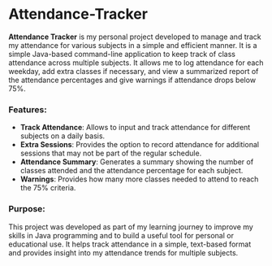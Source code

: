 # Attendance-Tracker

**Attendance Tracker** is my personal project developed to manage and track my attendance for various subjects in a simple and efficient manner. It is a simple Java-based command-line application to keep track of class attendance across multiple subjects. It allows me to log attendance for each weekday, add extra classes if necessary, and view a summarized report of the attendance percentages and give warnings if attendance drops below 75%.

### Features:
- **Track Attendance**: Allows to input and track attendance for different subjects on a daily basis.
- **Extra Sessions**: Provides the option to record attendance for additional sessions that may not be part of the regular schedule.
- **Attendance Summary**: Generates a summary showing the number of classes attended and the attendance percentage for each subject.
- **Warnings**: Provides how many more classes needed to attend to reach the 75% criteria.

### Purpose:
This project was developed as part of my learning journey to improve my skills in Java programming and to build a useful tool for personal or educational use. It helps track attendance in a simple, text-based format and provides insight into my attendance trends for multiple subjects.
